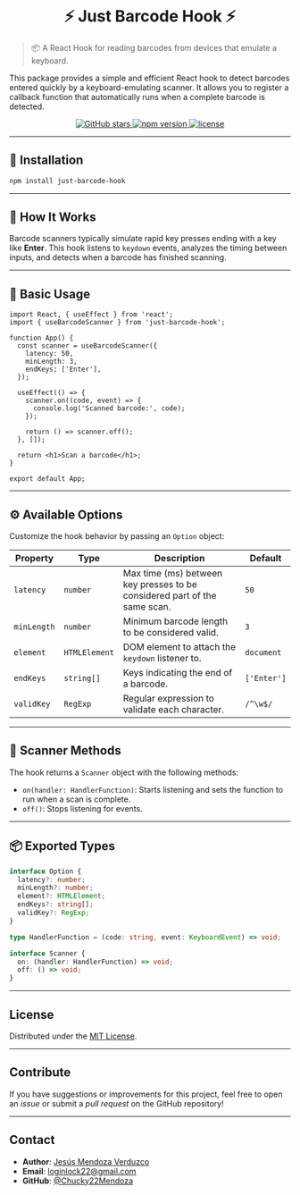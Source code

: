 <h1 align="center">⚡️ Just Barcode Hook ⚡️</h1>

> 📦 A React Hook for reading barcodes from devices that emulate a keyboard.

This package provides a simple and efficient React hook to detect barcodes entered quickly by a keyboard-emulating scanner. It allows you to register a callback function that automatically runs when a complete barcode is detected.

<p align="center">
  <a href="https://github.com/Chucky22Mendoza/just-barcode-hook" target="_blank">
    <img src="https://img.shields.io/github/stars/Chucky22Mendoza/just-barcode-hook?style=social" alt="GitHub stars" />
  </a>
  <a href="https://www.npmjs.com/package/just-barcode-hook" target="_blank">
    <img src="https://img.shields.io/npm/v/just-barcode-hook" alt="npm version" />
  </a>
  <a href="https://github.com/Chucky22Mendoza/just-barcode-hook/blob/main/LICENSE" target="_blank">
    <img src="https://img.shields.io/github/license/Chucky22Mendoza/just-barcode-hook" alt="license" />
  </a>
</p>

---

## 🚀 Installation

```bash
npm install just-barcode-hook
```

---

## 🧠 How It Works

Barcode scanners typically simulate rapid key presses ending with a key like **Enter**. This hook listens to `keydown` events, analyzes the timing between inputs, and detects when a barcode has finished scanning.

---

## 🧪 Basic Usage

```tsx
import React, { useEffect } from 'react';
import { useBarcodeScanner } from 'just-barcode-hook';

function App() {
  const scanner = useBarcodeScanner({
    latency: 50,
    minLength: 3,
    endKeys: ['Enter'],
  });

  useEffect(() => {
    scanner.on((code, event) => {
      console.log('Scanned barcode:', code);
    });

    return () => scanner.off();
  }, []);

  return <h1>Scan a barcode</h1>;
}

export default App;
```

---

## ⚙️ Available Options

Customize the hook behavior by passing an `Option` object:

| Property     | Type           | Description                                                                 | Default         |
|--------------|----------------|-----------------------------------------------------------------------------|-----------------|
| `latency`    | `number`       | Max time (ms) between key presses to be considered part of the same scan.   | `50`            |
| `minLength`  | `number`       | Minimum barcode length to be considered valid.                              | `3`             |
| `element`    | `HTMLElement`  | DOM element to attach the `keydown` listener to.                            | `document`      |
| `endKeys`    | `string[]`     | Keys indicating the end of a barcode.                                       | `['Enter']`     |
| `validKey`   | `RegExp`       | Regular expression to validate each character.                              | `/^\w$/`       |

---

## 🔄 Scanner Methods

The hook returns a `Scanner` object with the following methods:

- `on(handler: HandlerFunction)`: Starts listening and sets the function to run when a scan is complete.
- `off()`: Stops listening for events.

---

## 📦 Exported Types

```ts
interface Option {
  latency?: number;
  minLength?: number;
  element?: HTMLElement;
  endKeys?: string[];
  validKey?: RegExp;
}

type HandlerFunction = (code: string, event: KeyboardEvent) => void;

interface Scanner {
  on: (handler: HandlerFunction) => void;
  off: () => void;
}
```

---

## License

Distributed under the [MIT License](https://github.com/Chucky22Mendoza/LogInLock-kit/blob/main/LICENSE).

---

## Contribute

If you have suggestions or improvements for this project, feel free to open an *issue* or submit a *pull request* on the GitHub repository!

---

## Contact

- **Author**: [Jesús Mendoza Verduzco](https://jesus-mendoza.pages.dev/)
- **Email**: [loginlock22@gmail.com](mailto:loginlock22@gmail.com)
- **GitHub**: [@Chucky22Mendoza](https://github.com/Chucky22Mendoza)
